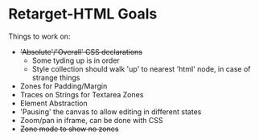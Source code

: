 # Retarget-HTML Goals

Things to work on:

* ~~'Absolute'/'Overall' CSS declarations~~
    * Some tyding up is in order
    * Style collection should walk 'up' to nearest 'html' node, in case of
      strange things
* Zones for Padding/Margin
* Traces on Strings for Textarea Zones
* Element Abstraction
* 'Pausing' the canvas to allow editing in different states
* Zoom/pan in iframe, can be done with CSS 
* ~~Zone mode to show no zones~~
